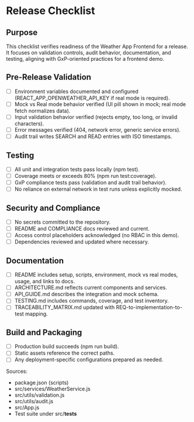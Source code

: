 # Release Checklist

## Purpose
This checklist verifies readiness of the Weather App Frontend for a release. It focuses on validation controls, audit behavior, documentation, and testing, aligning with GxP-oriented practices for a frontend demo.

## Pre-Release Validation
- [ ] Environment variables documented and configured (REACT_APP_OPENWEATHER_API_KEY if real mode is required).
- [ ] Mock vs Real mode behavior verified (UI pill shown in mock; real mode fetch normalizes data).
- [ ] Input validation behavior verified (rejects empty, too long, or invalid characters).
- [ ] Error messages verified (404, network error, generic service errors).
- [ ] Audit trail writes SEARCH and READ entries with ISO timestamps.

## Testing
- [ ] All unit and integration tests pass locally (npm test).
- [ ] Coverage meets or exceeds 80% (npm run test:coverage).
- [ ] GxP compliance tests pass (validation and audit trail behavior).
- [ ] No reliance on external network in test runs unless explicitly mocked.

## Security and Compliance
- [ ] No secrets committed to the repository.
- [ ] README and COMPLIANCE docs reviewed and current.
- [ ] Access control placeholders acknowledged (no RBAC in this demo).
- [ ] Dependencies reviewed and updated where necessary.

## Documentation
- [ ] README includes setup, scripts, environment, mock vs real modes, usage, and links to docs.
- [ ] ARCHITECTURE.md reflects current components and services.
- [ ] API_GUIDE.md describes the integration and mock schema.
- [ ] TESTING.md includes commands, coverage, and test inventory.
- [ ] TRACEABILITY_MATRIX.md updated with REQ-to-implementation-to-test mapping.

## Build and Packaging
- [ ] Production build succeeds (npm run build).
- [ ] Static assets reference the correct paths.
- [ ] Any deployment-specific configurations prepared as needed.

Sources:
- package.json (scripts)
- src/services/WeatherService.js
- src/utils/validation.js
- src/utils/audit.js
- src/App.js
- Test suite under src/__tests__
